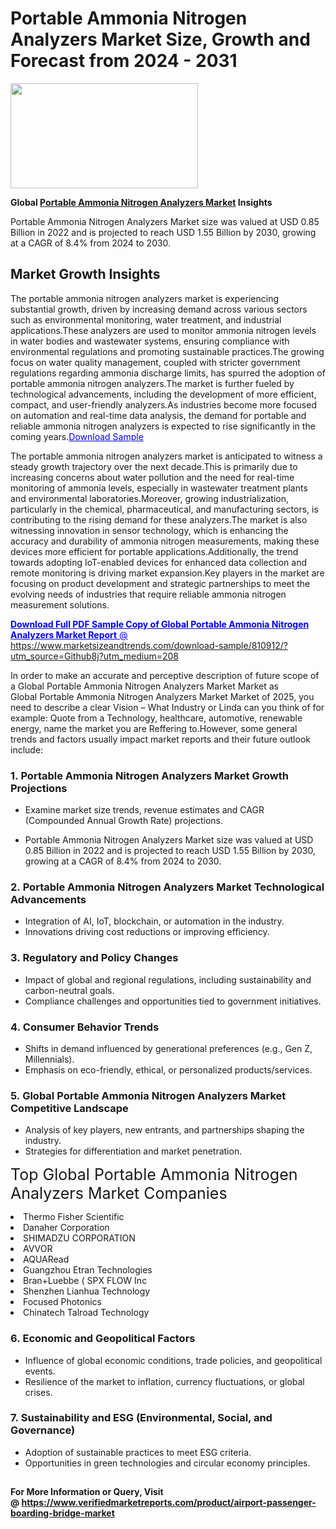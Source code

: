 <H1>Portable Ammonia Nitrogen Analyzers Market Size, Growth and Forecast from 2024 - 2031</H1><img class="aligncenter size-medium wp-image-584254" src="https://thirdeyenews.in/wp-content/uploads/2024/09/Global-Market-Research-300x168.jpeg" alt="" width="300" height="168" /><p><strong>Global&nbsp;<a href="https://www.marketsizeandtrends.com/download-sample/810912/?utm_source=Github8j?utm_medium=208">Portable Ammonia Nitrogen Analyzers Market</a> Insights</strong></p><p>Portable Ammonia Nitrogen Analyzers Market size was valued at USD 0.85 Billion in 2022 and is projected to reach USD 1.55 Billion by 2030, growing at a CAGR of 8.4% from 2024 to 2030.</p><p><h2>Market Growth Insights</h2> The portable ammonia nitrogen analyzers market is experiencing substantial growth, driven by increasing demand across various sectors such as environmental monitoring, water treatment, and industrial applications.These analyzers are used to monitor ammonia nitrogen levels in water bodies and wastewater systems, ensuring compliance with environmental regulations and promoting sustainable practices.The growing focus on water quality management, coupled with stricter government regulations regarding ammonia discharge limits, has spurred the adoption of portable ammonia nitrogen analyzers.The market is further fueled by technological advancements, including the development of more efficient, compact, and user-friendly analyzers.As industries become more focused on automation and real-time data analysis, the demand for portable and reliable ammonia nitrogen analyzers is expected to rise significantly in the coming years.<a href="#" style="color:blue;">Download Sample</a> <p>The portable ammonia nitrogen analyzers market is anticipated to witness a steady growth trajectory over the next decade.This is primarily due to increasing concerns about water pollution and the need for real-time monitoring of ammonia levels, especially in wastewater treatment plants and environmental laboratories.Moreover, growing industrialization, particularly in the chemical, pharmaceutical, and manufacturing sectors, is contributing to the rising demand for these analyzers.The market is also witnessing innovation in sensor technology, which is enhancing the accuracy and durability of ammonia nitrogen measurements, making these devices more efficient for portable applications.Additionally, the trend towards adopting IoT-enabled devices for enhanced data collection and remote monitoring is driving market expansion.Key players in the market are focusing on product development and strategic partnerships to meet the evolving needs of industries that require reliable ammonia nitrogen measurement solutions.<a href="#" style="color:blue;"></p><p><span class=""><strong>Download Full PDF Sample Copy of Global Portable Ammonia Nitrogen Analyzers Market Report</strong> @ <a href="https://www.marketsizeandtrends.com/download-sample/810912/?utm_source=Github8j?utm_medium=208" target="_blank">https://www.marketsizeandtrends.com/download-sample/810912/?utm_source=Github8j?utm_medium=208</a></span></p><p>In order to make an accurate and perceptive description of future scope of a Global&nbsp;Portable Ammonia Nitrogen Analyzers Market Market as Global&nbsp;Portable Ammonia Nitrogen Analyzers Market Market of 2025, you need to describe a clear Vision &ndash; What Industry or Linda can you think of for example: Quote from a Technology, healthcare, automotive, renewable energy, name the market you are Reffering to.However, some general trends and factors usually impact market reports and their future outlook include:</p><h3>1.&nbsp;<strong>Portable Ammonia Nitrogen Analyzers Market Growth Projections</strong></h3><ul><li>Examine market size trends, revenue estimates and CAGR (Compounded Annual Growth Rate) projections.</li><li><p>Portable Ammonia Nitrogen Analyzers Market size was valued at USD 0.85 Billion in 2022 and is projected to reach USD 1.55 Billion by 2030, growing at a CAGR of 8.4% from 2024 to 2030.</p></li></ul><h3>2.&nbsp;<strong>Portable Ammonia Nitrogen Analyzers Market Technological Advancements</strong></h3><ul><li>Integration of AI, IoT, blockchain, or automation in the industry.</li><li>Innovations driving cost reductions or improving efficiency.</li></ul><h3>3.&nbsp;<strong>Regulatory and Policy Changes</strong></h3><ul><li>Impact of global and regional regulations, including sustainability and carbon-neutral goals.</li><li>Compliance challenges and opportunities tied to government initiatives.</li></ul><h3>4.&nbsp;<strong>Consumer Behavior Trends</strong></h3><ul><li>Shifts in demand influenced by generational preferences (e.g., Gen Z, Millennials).</li><li>Emphasis on eco-friendly, ethical, or personalized products/services.</li></ul><h3>5.&nbsp;<strong>Global Portable Ammonia Nitrogen Analyzers Market Competitive Landscape</strong></h3><ul><li>Analysis of key players, new entrants, and partnerships shaping the industry.</li><li>Strategies for differentiation and market penetration.</li></ul><p data-pm-slice="1 1 []"><span style="color: inherit; font-family: inherit; font-size: 25px;">Top Global Portable Ammonia Nitrogen Analyzers Market Companies</span></p><div class="" data-test-id=""><p><li>Thermo Fisher Scientific</li><li> Danaher Corporation</li><li> SHIMADZU CORPORATION</li><li> AVVOR</li><li> AQUARead</li><li> Guangzhou Etran Technologies</li><li> Bran+Luebbe ( SPX FLOW Inc</li><li> Shenzhen Lianhua Technology</li><li> Focused Photonics</li><li> Chinatech Talroad Technology</li></p></div><h3>6.&nbsp;<strong>Economic and Geopolitical Factors</strong></h3><ul><li>Influence of global economic conditions, trade policies, and geopolitical events.</li><li>Resilience of the market to inflation, currency fluctuations, or global crises.</li></ul><h3>7.&nbsp;<strong>Sustainability and ESG (Environmental, Social, and Governance)</strong></h3><ul><li>Adoption of sustainable practices to meet ESG criteria.</li><li>Opportunities in green technologies and circular economy principles.</li></ul><h2><strong style="font-size: 14px;">For More Information or Query, Visit @&nbsp;</strong><a style="background-color: #ffffff; font-size: 14px;" href="https://www.marketsizeandtrends.com/report/portable-ammonia-nitrogen-analyzers-market/" target="_blank">https://www.verifiedmarketreports.com/product/airport-passenger-boarding-bridge-market</a></h2>
